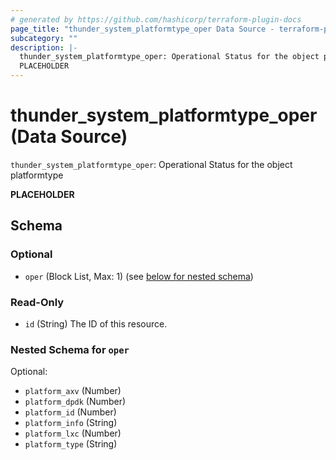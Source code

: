 ```yaml
---
# generated by https://github.com/hashicorp/terraform-plugin-docs
page_title: "thunder_system_platformtype_oper Data Source - terraform-provider-thunder"
subcategory: ""
description: |-
  thunder_system_platformtype_oper: Operational Status for the object platformtype
  PLACEHOLDER
---
```


# thunder_system_platformtype_oper (Data Source)

`thunder_system_platformtype_oper`: Operational Status for the object platformtype

__PLACEHOLDER__



<!-- schema generated by tfplugindocs -->
## Schema

### Optional

- `oper` (Block List, Max: 1) (see [below for nested schema](#nestedblock--oper))

### Read-Only

- `id` (String) The ID of this resource.

<a id="nestedblock--oper"></a>
### Nested Schema for `oper`

Optional:

- `platform_axv` (Number)
- `platform_dpdk` (Number)
- `platform_id` (Number)
- `platform_info` (String)
- `platform_lxc` (Number)
- `platform_type` (String)



